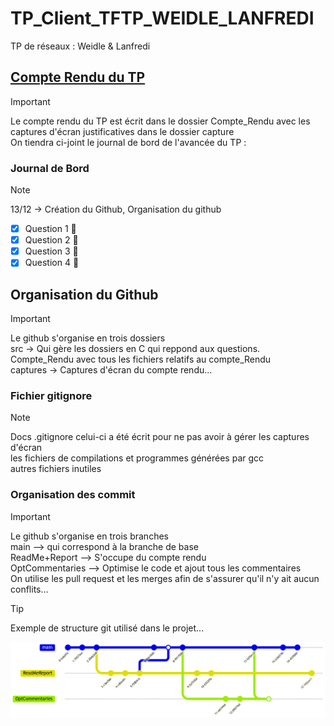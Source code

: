 # TP_Client_TFTP_WEIDLE_LANFREDI
TP de réseaux : Weidle &amp; Lanfredi

## [Compte Rendu du TP ](Compte_Rendu/REPORT.md)

>[!IMPORTANT]
> Le compte rendu du TP est écrit dans le dossier Compte_Rendu avec les captures d'écran justificatives dans le dossier capture  
> On tiendra ci-joint le journal de bord de l'avancée du TP :

 ### Journal de Bord

>[!NOTE]
> 13/12 -> Création du Github, Organisation du github  
- [x] Question 1 :tada:  
- [x] Question 2 :tada:  
- [x] Question 3 :tada:
- [x] Question 4 :tada:

## Organisation du Github
>[!IMPORTANT]
> Le github s'organise en trois dossiers  
> src -> Qui gère les dossiers en C qui reppond aux questions.  
> Compte_Rendu avec tous les fichiers relatifs au compte_Rendu  
> captures -> Captures d'écran du compte rendu...  
    
### Fichier gitignore
>[!NOTE]
> Docs .gitignore
> celui-ci a été écrit pour ne pas avoir à gérer les captures d'écran  
> les fichiers de compilations et programmes générées par gcc  
> autres fichiers inutiles   

### Organisation des commit 
>[!IMPORTANT]
> Le github s'organise en trois branches  
> main --> qui correspond à la branche de base   
> ReadMe+Report --> S'occupe du compte rendu  
> OptCommentaries --> Optimise le code et ajout tous les commentaires  
> On utilise les pull request et les merges afin de s'assurer qu'il n'y ait aucun conflits...  

>[!TIP]
> Exemple de structure git utilisé dans le projet...   

![Screenshot](capture/gitExplained.png)
